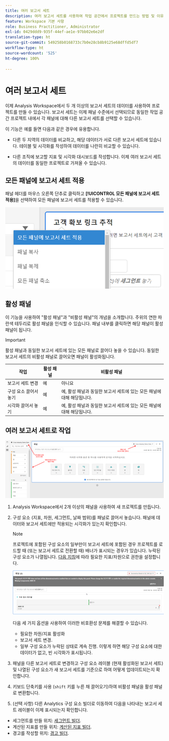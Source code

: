 ```yaml
---
title: 여러 보고서 세트
description: 여러 보고서 세트를 사용하여 작업 공간에서 프로젝트를 만드는 방법 및 이유 알아보기
feature: Workspace 기본 사항
role: Business Practitioner, Administrator
exl-id: 0429ddd9-935f-44ef-ae1e-97bb02e6e2df
translation-type: ht
source-git-commit: 549258b0168733c7b0e28cb8b9125e68dffd5df7
workflow-type: ht
source-wordcount: '525'
ht-degree: 100%

---
```


# 여러 보고서 세트

이제 Analysis Workspace에서 두 개 이상의 보고서 세트의 데이터를 사용하여 프로젝트를 만들 수 있습니다. 보고서 세트는 이제 패널 수준에서 선택되므로 동일한 작업 공간 프로젝트 내에서 각 패널에 대해 다른 보고서 세트를 선택할 수 있습니다.

이 기능은 예를 들면 다음과 같은 경우에 유용합니다.

* 다른 두 지역의 데이터를 비교하고, 해당 데이터가 서로 다른 보고서 세트에 있습니다. 테이블 및 시각화를 작성하여 데이터를 나란히 비교할 수 있습니다.

* 다른 조직에 보고할 지표 및 시각화 대시보드를 작성합니다. 이제 여러 보고서 세트의 데이터를 동일한 프로젝트로 가져올 수 있습니다.

## 모든 패널에 보고서 세트 적용

패널 헤더를 마우스 오른쪽 단추로 클릭하고 **[!UICONTROL 모든 패널에 보고서 세트 적용]**&#x200B;을 선택하여 모든 패널에 보고서 세트를 적용할 수 있습니다.

![](assets/apply-rs-all-panels.png)

## 활성 패널

이 기능을 사용하여 &quot;활성 패널&quot;과 &quot;비활성 패널&quot;의 개념을 소개합니다. 주위의 연한 파란색 테두리로 활성 패널을 인식할 수 있습니다. 패널 내부를 클릭하면 해당 패널이 활성 패널이 됩니다.

>[!IMPORTANT]
>활성 패널과 동일한 보고서 세트에 있는 모든 패널로 끌어다 놓을 수 있습니다. 동일한 보고서 세트의 비활성 패널로 끌어오면 패널이 활성화됩니다.

| 작업 | 활성 패널 | 비활성 패널 |
|---|---|---|
| 보고서 세트 변경 | 예 | 아니요 |
| 구성 요소 끌어서 놓기 | 예 | 예, 활성 패널과 동일한 보고서 세트에 있는 모든 패널에 대해 해당됩니다. |
| 시각화 끌어서 놓기 | 예 | 예, 활성 패널과 동일한 보고서 세트에 있는 모든 패널에 대해 해당됩니다. |

## 여러 보고서 세트로 작업

![](assets/mrs-ui.png)

1. Analysis Workspace에서 2개 이상의 패널을 사용하여 새 프로젝트를 만듭니다.

1. 구성 요소 (지표, 차원, 세그먼트, 날짜 범위)를 패널로 끌어서 놓습니다. 패널에 데이터와 보고서 세트에만 적용되는 시각화가 있는지 확인합니다.


   >[!NOTE]
   >프로젝트에 포함된 구성 요소의 일부만이 보고서 세트에 포함된 경우 프로젝트를 로드할 때 (또는 보고서 세트로 전환할 때) 배너가 표시되는 경우가 있습니다. 누락된 구성 요소가 나열됩니다. [다음 지침](/help/admin/admin-console/permissions/product-profile.md)에 따라 필요한 지표/차원으로 권한을 설정합니다.

   ![](assets/incompat-rs.png)

   다음 세 가지 옵션을 사용하여 이러한 비호환성 문제를 해결할 수 있습니다.
   * 필요한 차원/지표 활성화
   * 보고서 세트 변경.
   * 일부 구성 요소가 누락된 상태로 계속 진행. 이렇게 하면 해당 구성 요소에 대한 데이터가 없고, 빈 시각화가 표시됩니다.

1. 패널을 다른 보고서 세트로 변경하고 구성 요소 레이블 (현재 활성화된 보고서 세트) 및 나열된 구성 요소가 새 보고서 세트를 기준으로 하여 어떻게 업데이트되는지 확인합니다.

1. 키보드 단축키를 사용 (`shift` 키를 누른 채 끌어오기)하여 비활성 패널을 활성 패널로 변환합니다.

1.  (선택 사항) 다른 Analytics 구성 요소 빌더로 이동하여 다음을 나타내는 보고서 세트 레이블이 이제 표시되는지 확인합니다.

   * 세그먼트를 만들 위치: [세그먼트 빌더](https://docs.adobe.com/content/help/ko-KR/analytics/components/segmentation/segmentation-workflow/seg-build.html).
   * 계산된 지표를 만들 위치: [계산된 지표 빌더](https://docs.adobe.com/content/help/ko-KR/analytics/components/calculated-metrics/calcmetric-workflow/cm-build-metrics.html).
   * 경고를 작성할 위치: [경고 빌더](https://docs.adobe.com/content/help/ko-KR/analytics/components/alerts/alert-builder.html).
